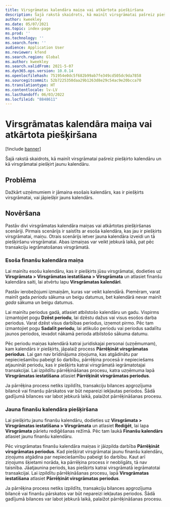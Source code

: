 ```yaml
---
title: Virsgrāmatas kalendāra maiņa vai atkārtota piešķiršana
description: Šajā rakstā skaidrots, kā mainīt virsgrāmatai pašreiz piešķirto kalendāru un kā virsgrāmatai piešķirt jaunu kalendāru.
author: kweekley
ms.date: 05/07/2021
ms.topic: index-page
ms.prod: ''
ms.technology: ''
ms.search.form: ''
audience: Application User
ms.reviewer: kfend
ms.search.region: Global
ms.author: kweekley
ms.search.validFrom: 2021-5-07
ms.dyn365.ops.version: 10.0.14
ms.openlocfilehash: 751954e0dc5f682b99ab7fe349cd505dc9da7858
ms.sourcegitcommit: 52b7225350daa29b1263d8e29c54ac9e20bcca70
ms.translationtype: HT
ms.contentlocale: lv-LV
ms.lasthandoff: 06/03/2022
ms.locfileid: "8848611"
---
```

# <a name="change-or-reassign-a-ledger-calendar"></a>Virsgrāmatas kalendāra maiņa vai atkārtota piešķiršana

[!include [banner](../includes/banner.md)]

Šajā rakstā skaidrots, kā mainīt virsgrāmatai pašreiz piešķirto kalendāru un kā virsgrāmatai piešķirt jaunu kalendāru.

## <a name="issue"></a>Problēma

Dažkārt uzņēmumiem ir jāmaina esošais kalendārs, kas ir piešķirts virsgrāmatai, vai jāpiešķir jauns kalendārs.

## <a name="resolution"></a>Novēršana

Pastāv divi virsgrāmatas kalendāra maiņas vai atkārtotas piešķiršanas scenāriji. Pirmais scenārijs ir saistīts ar esoša kalendāra, kas jau ir piešķirts virsgrāmatai, maiņu. Otrais scenārijs ietver jauna kalendāra izveidi un tā piešķiršanu virsgrāmatai. Abas izmaiņas var veikt jebkurā laikā, pat pēc transakciju iegrāmatošanas virsgrāmatā.

### <a name="change-an-existing-fiscal-calendar"></a>Esoša finanšu kalendāra maiņa

Lai mainītu esošu kalendāru, kas ir piešķirts jūsu virsgrāmatai, dodieties uz **Virsgrāmata \> Virsgrāmatas iestatīšana \> Virsgrāmata** un atlasiet finanšu kalendāra saiti, lai atvērtu lapu **Virsgrāmatas kalendāri**.

Pastāv ierobežojumi izmaiņām, kuras var veikt kalendārā. Piemēram, varat mainīt gada *periodu* sākuma un beigu datumus, bet kalendārā nevar mainīt *gada* sākuma un beigu datumus.

Lai mainītu periodus gadā, atlasiet atbilstošo kalendāru un gadu. Vispirms izmantojiet pogu **Dzēst periodu**, lai dzēstu dažus vai visus esošos darba periodus. Varat dzēst visus darbības periodus, izņemot pirmo. Pēc tam izmantojiet pogu **Sadalīt periodu**, lai atlikušo periodu vai periodus sadalītu jaunos periodos, ievadot nākamā perioda atbilstošo sākuma datumu.

Pēc periodu maiņas kalendārā katrai juridiskajai personai (uzņēmumam), kam kalendārs ir piešķirts, jāpalaiž process **Pārrēķināt virsgrāmatas periodus**. Lai gan nav brīdinājuma ziņojuma, kas atgādinātu par nepieciešamību pabeigt šo darbību, pārrēķina procesā ir nepieciešams atjaunināt periodu, kas ir piešķirts katrai virsgrāmatā iegrāmatotajai transakcijai. Lai izpildītu pārrēķināšanas procesu, katra uzņēmuma lapā **Virsgrāmatas iestatīšana** atlasiet **Pārrēķināt virsgrāmatas periodus**.

Ja pārrēķina process netiks izpildīts, transakciju bilances apgrozījuma bilancē vai finanšu pārskatos var būt nepareizi iekļautas periodos. Šādā gadījumā bilances var labot jebkurā laikā, palaižot pārrēķināšanas procesu.

### <a name="assign-a-new-fiscal-calendar"></a>Jauna finanšu kalendāra piešķiršana

Lai piešķirtu jaunu finanšu kalendāru, dodieties uz **Virsgrāmata \> Virsgrāmatas iestatīšana \> Virsgrāmata** un atlasiet **Rediģēt**, lai lapa **Virsgrāmata** pārietu rediģēšanas režīmā. Pēc tam laukā **Finanšu kalendārs** atlasiet jaunu finanšu kalendāru.

Pēc virsgrāmatas finanšu kalendāra maiņas ir jāizpilda darbība **Pārrēķināt virsgrāmatas periodus**. Kad piešķirat virsgrāmatai jaunu finanšu kalendāru, ziņojums atgādina par nepieciešamību pabeigt šo darbību. Kaut arī ziņojums šķietami norāda, ka pārrēķina process ir neobligāts, tā nav taisnība. Jāatjaunina periods, kas piešķirts katrai virsgrāmatā iegrāmatotai transakcijai. Lai izpildītu pārrēķināšanas procesu, lapā **Virsgrāmatas iestatīšana** atlasiet **Pārrēķināt virsgrāmatas periodus**.

Ja pārrēķina process netiks izpildīts, transakciju bilances apgrozījuma bilancē vai finanšu pārskatos var būt nepareizi iekļautas periodos. Šādā gadījumā bilances var labot jebkurā laikā, palaižot pārrēķināšanas procesu.
